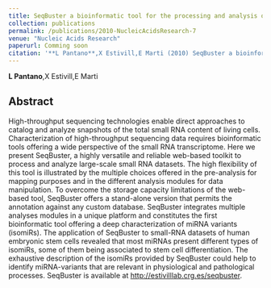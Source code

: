 ```yaml
---
title: SeqBuster a bioinformatic tool for the processing and analysis of small RNAs datasets reveals ubiquitous miRNA modifications in human embryonic cells
collection: publications
permalink: /publications/2010-NucleicAcidsResearch-7
venue: "Nucleic Acids Research"
paperurl: Comming soon
citation: '**L Pantano**,X Estivill,E Marti (2010) SeqBuster a bioinformatic tool for the processing and analysis of small RNAs datasets reveals ubiquitous miRNA modifications in human embryonic cells <i>Nucleic Acids Research</i>'
---
```


**L Pantano**,X Estivill,E Marti
## Abstract
High-throughput sequencing technologies enable direct approaches to catalog and analyze snapshots of the total small RNA content of living cells. Characterization of high-throughput sequencing data requires bioinformatic tools offering a wide perspective of the small RNA transcriptome. Here we present SeqBuster, a highly versatile and reliable web-based toolkit to process and analyze large-scale small RNA datasets. The high flexibility of this tool is illustrated by the multiple choices offered in the pre-analysis for mapping purposes and in the different analysis modules for data manipulation. To overcome the storage capacity limitations of the web-based tool, SeqBuster offers a stand-alone version that permits the annotation against any custom database. SeqBuster integrates multiple analyses modules in a unique platform and constitutes the first bioinformatic tool offering a deep characterization of miRNA variants (isomiRs). The application of SeqBuster to small-RNA datasets of human embryonic stem cells revealed that most miRNAs present different types of isomiRs, some of them being associated to stem cell differentiation. The exhaustive description of the isomiRs provided by SeqBuster could help to identify miRNA-variants that are relevant in physiological and pathological processes. SeqBuster is available at http://estivilllab.crg.es/seqbuster.
